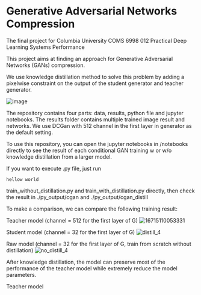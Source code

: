 # Generative Adversarial Networks Compression
The final project for Columbia University COMS 6998 012 Practical Deep Learning Systems Performance

This project aims at finding an approach for Generative Adversarial Networks (GANs) compression.

We use knowledge distillation method to solve this problem by adding a pixelwise constraint on the output of the student generator and teacher generator.

![image](https://user-images.githubusercontent.com/120711627/208582366-a4816226-7f8f-479a-b670-89bab553a9e0.png)

The repository contains four parts: data, results, python file and jupyter notebooks. The results folder contains multiple trained image result and networks. We use DCGan with 512 channel in the first layer in generator as the default setting.

To use this repository, you can open the jupyter notebooks in /notebooks directly to see the result of each conditional GAN training w or w/o knowledge distillation from a larger model.

If you want to execute .py file, just run 

`hellow world`

train_without_distillation.py and train_with_distillation.py directly, then check the result in ./py_output/cgan and ./py_output/cgan_distill

To make a comparison, we can compare the following training result:

Teacher model (channel = 512 for the first layer of G)
![16715110053331](https://user-images.githubusercontent.com/120711627/208584829-50b5b141-efe9-40a0-a104-4117a052fca3.gif)


Student model (channel = 32 for the first layer of G)
![distill_4](https://user-images.githubusercontent.com/120711627/208585488-8364ec91-b95b-45ea-9ea1-5072d04a66b5.gif)

Raw model (channel = 32 for the first layer of G, train from scratch without distillation)
![no_distill_4](https://user-images.githubusercontent.com/120711627/208585556-be754711-1286-4d0f-b537-d4d4e4f7f687.gif)

After knowledge distillation, the model can preserve most of the performance of the teacher model while extremely reduce the model parameters.

                    
Teacher model     
